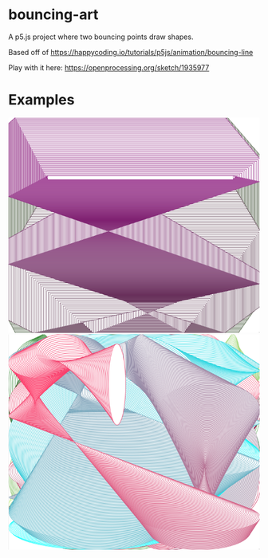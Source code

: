 # bouncing-art

A p5.js project where two bouncing points draw shapes.

Based off of https://happycoding.io/tutorials/p5js/animation/bouncing-line

Play with it here: https://openprocessing.org/sketch/1935977

# Examples

![Alt text](example.png?raw=true "Title")
![Alt text](example-ellipses.png?raw=true "Title")
